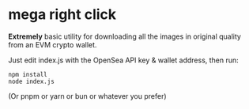 # mega right click

**Extremely** basic utility for downloading all the images in original quality from an EVM crypto wallet.

Just edit index.js with the OpenSea API key & wallet address, then run:
```
npm install
node index.js
```

(Or pnpm or yarn or bun or whatever you prefer)